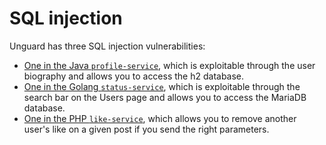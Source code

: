 # SQL injection

Unguard has three SQL injection vulnerabilities:
* [One in the Java `profile-service`](./SQLI-PROFILE-SERVICE-H2.md), which is exploitable through the user biography and allows you to access the h2 database.
* [One in the Golang `status-service`](./SQLI-STATUS-SERVICE-MARIADB.md), which is exploitable through the search bar on the Users page and allows you to access the MariaDB database.
* [One in the PHP `like-service`](./SQLI-LIKE-SERVICE-REMOVE-LIKE.md), which allows you to remove another user's like on a given post if you send the right parameters.
